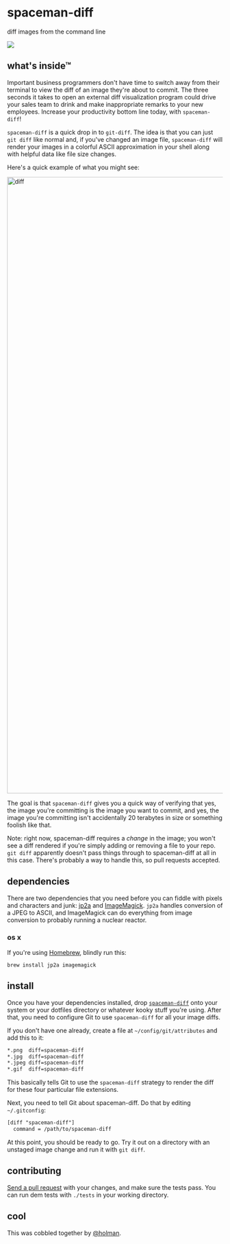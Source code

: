 # spaceman-diff

diff images from the command line

![](https://cloud.githubusercontent.com/assets/2723/3005174/e28c2e00-ddd1-11e3-9dd8-c2c150e0ac86.jpg)

## what's inside™

Important business programmers don't have time to switch away from their terminal to view the diff of an image they're about to commit. The three seconds it takes to open an external diff visualization program could drive your sales team to drink and make inappropriate remarks to your new employees. Increase your productivity bottom line today, with `spaceman-diff`!

`spaceman-diff` is a quick drop in to `git-diff`. The idea is that you can just `git diff` like normal and, if you've changed an image file, `spaceman-diff` will render your images in a colorful ASCII approximation in your shell along with helpful data like file size changes.

Here's a quick example of what you might see:

<img width="1440" alt="diff" src="https://cloud.githubusercontent.com/assets/2723/8864988/3efdaaf8-315d-11e5-9e39-14128d22c69b.png">

The goal is that `spaceman-diff` gives you a quick way of verifying that yes, the image you're committing is the image you want to commit, and yes, the image you're committing isn't accidentally 20 terabytes in size or something foolish like that.

Note: right now, spaceman-diff requires a *change* in the image; you won't see a diff rendered if you're simply adding or removing a file to your repo. `git diff` apparently doesn't pass things through to spaceman-diff at all in this case. There's probably a way to handle this, so pull requests accepted.

## dependencies

There are two dependencies that you need before you can fiddle with pixels and characters and junk: [jp2a][jp2a] and [ImageMagick][imagemagick]. `jp2a` handles conversion of a JPEG to ASCII, and ImageMagick can do everything from image conversion to probably running a nuclear reactor.

### os x

If you're using [Homebrew][brew], blindly run this:

    brew install jp2a imagemagick

## install

Once you have your dependencies installed, drop [`spaceman-diff`][binary] onto your system or your dotfiles directory or whatever kooky stuff you're using. After that, you need to configure Git to use `spaceman-diff` for all your image diffs.

If you don't have one already, create a file at `~/config/git/attributes` and add this to it:

```txt
*.png  diff=spaceman-diff
*.jpg  diff=spaceman-diff
*.jpeg diff=spaceman-diff
*.gif  diff=spaceman-diff
```

This basically tells Git to use the `spaceman-diff` strategy to render the diff for these four particular file extensions.

Next, you need to tell Git about spaceman-diff. Do that by editing `~/.gitconfig`:

```txt
[diff "spaceman-diff"]
  command = /path/to/spaceman-diff
```

At this point, you should be ready to go. Try it out on a directory with an unstaged image change and run it with `git diff`.

## contributing

[Send a pull request][pull] with your changes, and make sure the tests pass. You can run dem tests with `./tests` in your working directory.

## cool

This was cobbled together by [@holman](https://twitter.com/holman).

[jp2a]:        https://csl.name/jp2a/
[imagemagick]: http://www.imagemagick.org
[brew]:        http://brew.sh
[binary]:      https://github.com/holman/spaceman-diff/blob/master/spaceman-diff
[pull]:        https://github.com/holman/spaceman-diff/compare
